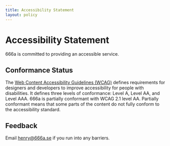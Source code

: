```yaml
---
title: Accessibility Statement
layout: policy
---
```


# Accessibility Statement

666a is committed to providing an accessible service.

## Conformance Status

The [Web Content Accessibility Guidelines (WCAG)](https://www.w3.org/WAI/standards-guidelines/wcag/) defines requirements for designers and developers to improve accessibility for people with disabilities. It defines three levels of conformance: Level A, Level AA, and Level AAA. 666a is partially conformant with WCAG 2.1 level AA. Partially conformant means that some parts of the content do not fully conform to the accessibility standard.

## Feedback

Email [henry@666a.se](mailto:henry@666a.se) if you run into any barriers.
